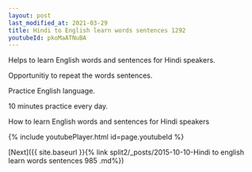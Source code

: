 ```yaml
---
layout: post
last_modified_at: 2021-03-29
title: Hindi to English learn words sentences 1292 
youtubeId: pkoMaATNuBA
---
```

 
 
Helps to learn English words and sentences for Hindi speakers.

Opportunitiy to repeat the words sentences. 

Practice English language. 
 
10 minutes practice every day. 
 
How to learn English words and sentences for Hindi speakers 
 
{% include youtubePlayer.html id=page.youtubeId %}
 
 
[Next]({{ site.baseurl }}{% link  split2/_posts/2015-10-10-Hindi to english learn words sentences 985 .md%})
 
